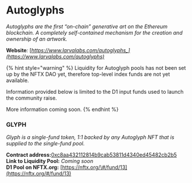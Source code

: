 # Autoglyphs

_Autoglyphs are the first “on-chain” generative art on the Ethereum blockchain. A completely self-contained mechanism for the creation and ownership of an artwork._

**Website**_:_ [_https://www.larvalabs.com/autoglyphs_](https://www.larvalabs.com/autoglyphs)_

{% hint style="warning" %}
Liquidity for Autoglyph pools has not been set up by the NFTX DAO yet, therefore top-level index funds are not yet available.

Information provided below is limited to the D1 input funds used to launch the community raise.

More information coming soon.
{% endhint %}

### **GLYPH**

_Glyph is a single-fund token, 1:1 backed by any Autoglyph NFT that is supplied to the single-fund pool._

**Contract address:**[0xc8aa432112814b9cab53811d4340ed45482cb2b5](https://etherscan.io/token/0xc8aa432112814b9cab53811d4340ed45482cb2b5)  
**Link to Liquidity Pool:** _Coming soon_  
**D1 Pool on NFTX.org:** [https://nftx.org/\#/fund/13](https://nftx.org/#/fund/13)

